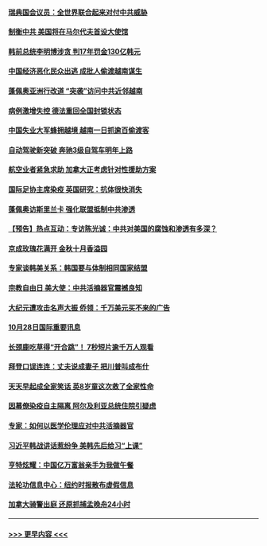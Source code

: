 #### [瑞典国会议员：全世界联合起来对付中共威胁](../pages/prog202/a102974318.md?t=10291402) 
#### [制衡中共 美国将在马尔代夫首设大使馆](../pages/prog202/a102974257.md?t=10291402) 
#### [韩前总统李明博涉贪 判17年罚金130亿韩元](../pages/prog202/a102974223.md?t=10291402) 
#### [中国经济恶化民众出逃 成批人偷渡越南谋生](../pages/prog202/a102974214.md?t=10291402) 
#### [蓬佩奥亚洲行改道 “突袭”访问中共近邻越南](../pages/prog202/a102974060.md?t=10291402) 
#### [病例激增失控 德法重回全国封锁状态](../pages/prog202/a102974077.md?t=10291402) 
#### [中国失业大军蜂拥越境 越南一日抓逾百偷渡客](../pages/prog202/a102974000.md?t=10291402) 
#### [自动驾驶新突破 奔驰3级自驾车明年上路](../pages/prog202/a102974026.md?t=10291402) 
#### [航空业者紧急求助 加拿大正考虑针对性援助方案](../pages/prog202/a102973898.md?t=10291402) 
#### [国际足协主席染疫 英国研究：抗体很快消失](../pages/prog202/a102973874.md?t=10291402) 
#### [蓬佩奥访斯里兰卡 强化联盟抵制中共渗透](../pages/prog202/a102973880.md?t=10291402) 
#### [【预告】热点互动：专访陈光诚：中共对美国的腐蚀和渗透有多深？](../pages/prog202/a102973878.md?t=10291402) 
#### [京成玫瑰花满开 金秋十月香溢园](../pages/prog202/a102973829.md?t=10291402) 
#### [专家谈韩美关系：韩国要与体制相同国家结盟](../pages/prog202/a102973827.md?t=10291402) 
#### [宗教自由日 美大使：中共活摘器官震撼良知](../pages/prog202/a102973809.md?t=10291402) 
#### [大纪元遭攻击名声大振 侨领：千万美元买不来的广告](../pages/prog202/a102973649.md?t=10291402) 
#### [10月28日国际重要讯息](../pages/prog202/a102973638.md?t=10291402) 
#### [长颈鹿吃草得“开合跳”！ 7秒短片逾千万人观看](../pages/prog202/a102973622.md?t=10291402) 
#### [拜登口误连连：丈夫说成妻子 把川普叫成布什](../pages/prog202/a102973623.md?t=10291402) 
#### [天天早起成全家笑话 英8岁童这次救了全家性命](../pages/prog202/a102973545.md?t=10291402) 
#### [因幕僚染疫自主隔离 阿尔及利亚总统住院引疑虑](../pages/prog202/a102973541.md?t=10291402) 
#### [专家：如何以医学伦理应对中共活摘器官](../pages/prog202/a102973468.md?t=10291402) 
#### [习近平韩战讲话惹纷争 美韩先后给习“上课”](../pages/prog202/a102973427.md?t=10291402) 
#### [亨特炫耀：中国亿万富翁亲手为我做午餐](../pages/prog202/a102973424.md?t=10291402) 
#### [法轮功信息中心：纽约时报散布虚假信息](../pages/prog202/a102971426.md?t=10291402) 
#### [加拿大骑警出庭 还原抓捕孟晚舟24小时](../pages/prog202/a102973246.md?t=10291402) 

----
#### [ >>> 更早内容 <<< ](../indexes/prog202-earlier.md)
